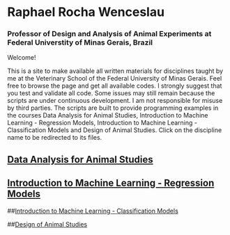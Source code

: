 # **Raphael Rocha Wenceslau**  
### Professor of Design and Analysis of Animal Experiments at Federal Universtity of Minas Gerais, Brazil


Welcome!

This is a site to make available all written materials for disciplines taught by me at the Veterinary School of the Federal University of Minas Gerais.
Feel free to browse the page and get all available codes. I strongly suggest that you test and validate all code. Some issues may still remain because the scripts are under continuous development. I am not responsible for misuse by third parties.
The scripts are built to provide programming examples in the courses Data Analysis for Animal Studies, Introduction to Machine Learning - Regression Models, Introduction to Machine Learning - Classification Models and Design of Animal Studies.
Click on the discipline name to be redirected to its files.




## [Data Analysis for Animal Studies](https://github.com/raphaelrochaw/dataanalysis)

## [Introduction to Machine Learning - Regression Models](https://github.com/raphaelrochaw/regression)

##[Introduction to Machine Learning - Classification Models](https://github.com/raphaelrochaw/classification)

##[Design of Animal Studies](https://github.com/raphaelrochaw/design)

